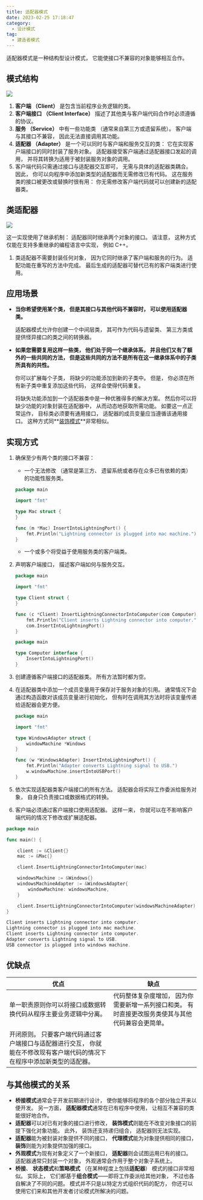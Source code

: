 ```yaml
---
title: 适配器模式
date: 2023-02-25 17:18:47
category:
  - 设计模式
tag:
  - 建造者模式
---
```


适配器模式是一种结构型设计模式， 它能使接口不兼容的对象能够相互合作。

## 模式结构

![](https://refactoringguru.cn/images/patterns/diagrams/adapter/structure-object-adapter.png?id=33dffbe3aece294162440c7ddd3d5d4f)

1. **客户端 （Client）** 是包含当前程序业务逻辑的类。
2. **客户端接口 （Client Interface）** 描述了其他类与客户端代码合作时必须遵循的协议。
3. **服务 （Service）** 中有一些功能类 （通常来自第三方或遗留系统）。 客户端与其接口不兼容， 因此无法直接调用其功能。
4. **适配器 （Adapter）** 是一个可以同时与客户端和服务交互的类： 它在实现客户端接口的同时封装了服务对象。 适配器接受客户端通过适配器接口发起的调用， 并将其转换为适用于被封装服务对象的调用。
5. 客户端代码只需通过接口与适配器交互即可， 无需与具体的适配器类耦合。 因此， 你可以向程序中添加新类型的适配器而无需修改已有代码。 这在服务类的接口被更改或替换时很有用： 你无需修改客户端代码就可以创建新的适配器类。

## 类适配器

![](https://refactoringguru.cn/images/patterns/diagrams/adapter/structure-class-adapter.png?id=e1c60240508146ed3b98ac562cc8e510)

这一实现使用了继承机制： 适配器同时继承两个对象的接口。 请注意， 这种方式仅能在支持多重继承的编程语言中实现， 例如 C++。

1. 类适配器不需要封装任何对象， 因为它同时继承了客户端和服务的行为。 适配功能在重写的方法中完成。 最后生成的适配器可替代已有的客户端类进行使用。

## 应用场景

* **当你希望使用某个类， 但是其接口与其他代码不兼容时， 可以使用适配器类。**

    适配器模式允许你创建一个中间层类， 其可作为代码与遗留类、 第三方类或提供怪异接口的类之间的转换器。
* **如果您需要复用这样一些类， 他们处于同一个继承体系， 并且他们又有了额外的一些共同的方法， 但是这些共同的方法不是所有在这一继承体系中的子类所具有的共性。**

    你可以扩展每个子类， 将缺少的功能添加到新的子类中。 但是， 你必须在所有新子类中重复添加这些代码， 这样会使得代码重复。

    将缺失功能添加到一个适配器类中是一种优雅得多的解决方案。 然后你可以将缺少功能的对象封装在适配器中， 从而动态地获取所需功能。 如要这一点正常运作， 目标类必须要有通用接口， 适配器的成员变量应当遵循该通用接口。 这种方式同**[装饰模式](./decorator)**非常相似。

## 实现方式

1. 确保至少有两个类的接口不兼容：
   * 一个无法修改 （通常是第三方、 遗留系统或者存在众多已有依赖的类） 的功能性服务类。

    ```go mac.go: 服务
    package main

    import "fmt"

    type Mac struct {
    }

    func (m *Mac) InsertIntoLightningPort() {
        fmt.Println("Lightning connector is plugged into mac machine.")
    }
    ```

   * 一个或多个将受益于使用服务类的客户端类。
2. 声明客户端接口， 描述客户端如何与服务交互。

    ```go client.go: 客户端代码
    package main

    import "fmt"

    type Client struct {
    }

    func (c *Client) InsertLightningConnectorIntoComputer(com Computer) {
        fmt.Println("Client inserts Lightning connector into computer.")
        com.InsertIntoLightningPort()
    }
    ```

    ```go computer.go: 客户端接口
    package main

    type Computer interface {
        InsertIntoLightningPort()
    }
    ```

3. 创建遵循客户端接口的适配器类。 所有方法暂时都为空。
4. 在适配器类中添加一个成员变量用于保存对于服务对象的引用。 通常情况下会通过构造函数对该成员变量进行初始化， 但有时在调用其方法时将该变量传递给适配器会更方便。

    ```go windowsAdapter.go: 适配器
    package main

    import "fmt"

    type WindowsAdapter struct {
        windowMachine *Windows
    }

    func (w *WindowsAdapter) InsertIntoLightningPort() {
        fmt.Println("Adapter converts Lightning signal to USB.")
        w.windowMachine.insertIntoUSBPort()
    }
    ```

5. 依次实现适配器类客户端接口的所有方法。 适配器会将实际工作委派给服务对象， 自身只负责接口或数据格式的转换。
6. 客户端必须通过客户端接口使用适配器。 这样一来， 你就可以在不影响客户端代码的情况下修改或扩展适配器。

```go main.go
package main

func main() {

    client := &Client{}
    mac := &Mac{}

    client.InsertLightningConnectorIntoComputer(mac)

    windowsMachine := &Windows{}
    windowsMachineAdapter := &WindowsAdapter{
        windowMachine: windowsMachine,
    }

    client.InsertLightningConnectorIntoComputer(windowsMachineAdapter)
}
```

```go output.txt: 执行结果
Client inserts Lightning connector into computer.
Lightning connector is plugged into mac machine.
Client inserts Lightning connector into computer.
Adapter converts Lightning signal to USB.
USB connector is plugged into windows machine.
```

## 优缺点

| 优点                                                                                                                       | 缺点                                                                                               |
| -------------------------------------------------------------------------------------------------------------------------- | -------------------------------------------------------------------------------------------------- |
| 单一职责原则你可以将接口或数据转换代码从程序主要业务逻辑中分离。                                                           | 代码整体复杂度增加， 因为你需要新增一系列接口和类。 有时直接更改服务类使其与其他代码兼容会更简单。 |
| 开闭原则。 只要客户端代码通过客户端接口与适配器进行交互， 你就能在不修改现有客户端代码的情况下在程序中添加新类型的适配器。 |                                                                                                    |

## 与其他模式的关系

* **桥接模式**通常会于开发前期进行设计， 使你能够将程序的各个部分独立开来以便开发。 另一方面， **适配器模式**通常在已有程序中使用， 让相互不兼容的类能很好地合作。
* **适配器**可以对已有对象的接口进行修改， **装饰模式**则能在不改变对象接口的前提下强化对象功能。 此外， 装饰还支持递归组合， 适配器则无法实现。
* **适配器**能为被封装对象提供不同的接口， **代理模式**能为对象提供相同的接口， **装饰**则能为对象提供加强的接口。
* **外观模式**为现有对象定义了一个新接口， **适配器**则会试图运用已有的接口。 适配器通常只封装一个对象， 外观通常会作用于整个对象子系统上。
* **桥接**、 **状态模式**和**策略模式** （在某种程度上包括**适配器**） 模式的接口非常相似。 实际上， 它们都基于**组合模式**——即将工作委派给其他对象， 不过也各自解决了不同的问题。 模式并不只是以特定方式组织代码的配方， 你还可以使用它们来和其他开发者讨论模式所解决的问题。
